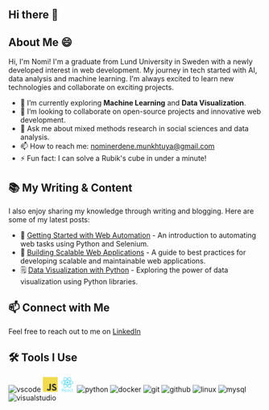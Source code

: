 ## Hi there 👋

## About Me 😄

Hi, I'm Nomi! I'm a graduate from Lund University in Sweden with a newly developed interest in web development. My journey in tech started with AI, data analysis and machine learning. I'm always excited to learn new technologies and collaborate on exciting projects.


- 🌱 I’m currently exploring **Machine Learning** and **Data Visualization**.
- 🤝 I’m looking to collaborate on open-source projects and innovative web development.
- 💬 Ask me about mixed methods research in social sciences and data analysis. 
- 📫 How to reach me: [nominerdene.munkhtuya@gmail.com](nominerdene.munkhtuya@gmail.com)
- ⚡ Fun fact: I can solve a Rubik's cube in under a minute!

## 📚 My Writing & Content

I also enjoy sharing my knowledge through writing and blogging. Here are some of my latest posts:

- 📝 [Getting Started with Web Automation](https://medium.com/@silentBob/getting-started-with-web-automation) - An introduction to automating web tasks using Python and Selenium.
- 📖 [Building Scalable Web Applications](https://medium.com/@silentBob/building-scalable-web-applications) - A guide to best practices for developing scalable and maintainable web applications.
- 🗒️ [Data Visualization with Python](https://medium.com/@silentBob/data-visualization-with-python) - Exploring the power of data visualization using Python libraries.

## 📫 Connect with Me

Feel free to reach out to me on [LinkedIn](https://www.linkedin.com/in/nominerdene-munkhtuya/) 

## 🛠️ Tools I Use

<p align="left">
<img src="https://cdn.jsdelivr.net/gh/devicons/devicon/icons/vscode/vscode-original.svg" alt="vscode" width="30" height="30"/>
<img src="https://raw.githubusercontent.com/devicons/devicon/master/icons/javascript/javascript-original.svg" alt="javascript" width="30" height="30" />
<img src="https://raw.githubusercontent.com/devicons/devicon/master/icons/react/react-original-wordmark.svg" alt="react" width="30" height="30" />
<img src="https://cdn.jsdelivr.net/gh/devicons/devicon/icons/python/python-original.svg" alt="python" width="30" height="30"/>
<img src="https://cdn.jsdelivr.net/gh/devicons/devicon/icons/docker/docker-original.svg" alt="docker" width="30" height="30"/>
<img src="https://cdn.jsdelivr.net/gh/devicons/devicon/icons/git/git-original.svg" alt="git" width="30" height="30"/>
<img src="https://cdn.jsdelivr.net/gh/devicons/devicon/icons/github/github-original-wordmark.svg" alt="github" width="30" height="30"/>
<img src="https://cdn.jsdelivr.net/gh/devicons/devicon/icons/linux/linux-original.svg" alt="linux" width="30" height="30"/>
<img src="https://cdn.jsdelivr.net/gh/devicons/devicon/icons/mysql/mysql-original-wordmark.svg" alt="mysql" width="30" height="30"/>
<img src="https://cdn.jsdelivr.net/gh/devicons/devicon/icons/visualstudio/visualstudio-plain.svg" alt="visualstudio" width="30" height="30"/>
</p>
